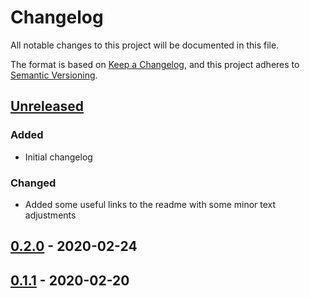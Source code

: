 # Changelog
All notable changes to this project will be documented in this file.

The format is based on [Keep a Changelog](https://keepachangelog.com/en/1.0.0/),
and this project adheres to [Semantic Versioning](https://semver.org/spec/v2.0.0.html).

## [Unreleased](https://github.com/fishbrain/tarpon/compare/v0.2.0...HEAD)

### Added
- Initial changelog

### Changed
- Added some useful links to the readme with some minor text adjustments

## [0.2.0](https://github.com/fishbrain/tarpon/compare/v0.1.1...v0.2.0) - 2020-02-24

## [0.1.1](https://github.com/fishbrain/tarpon/compare/v0.1.0...v0.1.1) - 2020-02-20
